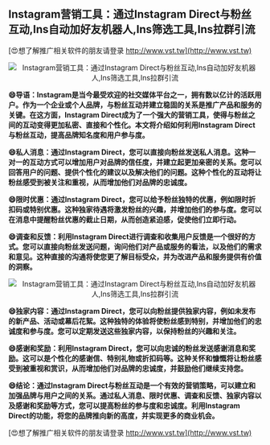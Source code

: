 ## **Instagram营销工具：通过Instagram Direct与粉丝互动,Ins自动加好友机器人,Ins筛选工具,Ins拉群引流**

[😍想了解推广相关软件的朋友请登录 http://www.vst.tw](http://www.vst.tw)

 <center><img src="https://vst.tw/MP4/tuiguang/png/5.png" alt="Instagram营销工具：通过Instagram Direct与粉丝互动,Ins自动加好友机器人,Ins筛选工具,Ins拉群引流"></center>

**😄导语：Instagram是当今最受欢迎的社交媒体平台之一，拥有数以亿计的活跃用户。作为一个企业或个人品牌，与粉丝互动并建立稳固的关系是推广产品和服务的关键。在这方面，Instagram Direct成为了一个强大的营销工具，使得与粉丝之间的互动变得更加私密、直接和个性化。本文将介绍如何利用Instagram Direct与粉丝互动，提高品牌知名度和用户参与度。**

**😄私人消息：通过Instagram Direct，您可以直接向粉丝发送私人消息。这种一对一的互动方式可以增加用户对品牌的信任度，并建立起更加亲密的关系。您可以回答用户的问题、提供个性化的建议以及解决他们的问题。这种个性化的互动将让粉丝感受到被关注和重视，从而增加他们对品牌的忠诚度。**

**😄限时优惠：通过Instagram Direct，您可以给予粉丝独特的优惠，例如限时折扣码或特别优惠。这种独家待遇将激发粉丝的兴趣，并增加他们的参与度。您可以在消息中提醒粉丝优惠的截止日期，从而创造紧迫感，促使他们立即行动。**

**😄调查和反馈：利用Instagram Direct进行调查和收集用户反馈是一个很好的方式。您可以直接向粉丝发送问题，询问他们对产品或服务的看法，以及他们的需求和意见。这种直接的沟通将使您更了解目标受众，并为改进产品和服务提供有价值的洞察。**

 <center><img src="https://vst.tw/MP4/tuiguang/png/8.png" alt="Instagram营销工具：通过Instagram Direct与粉丝互动,Ins自动加好友机器人,Ins筛选工具,Ins拉群引流"></center>

**😄独家内容：通过Instagram Direct，您可以向粉丝提供独家内容，例如未发布的新产品、活动或幕后花絮。这种独特的体验将使粉丝感到特别，并增加他们的忠诚度和参与度。您可以定期发送这些独家内容，以保持粉丝的兴趣和关注。**

**😄感谢和奖励：利用Instagram Direct，您可以向忠诚的粉丝发送感谢消息和奖励。这可以是个性化的感谢信、特别礼物或折扣码等。这种关怀和慷慨将让粉丝感受到被重视和赏识，从而增加他们对品牌的忠诚度，并鼓励他们继续支持您。**

**😄结论：通过Instagram Direct与粉丝互动是一个有效的营销策略，可以建立和加强品牌与用户之间的关系。通过私人消息、限时优惠、调查和反馈、独家内容以及感谢和奖励等方式，您可以提高粉丝的参与度和忠诚度。利用Instagram Direct的功能，将您的品牌推向新的高度，并实现更多的商业机会。**

[😍想了解推广相关软件的朋友请登录 http://www.vst.tw](http://www.vst.tw)



